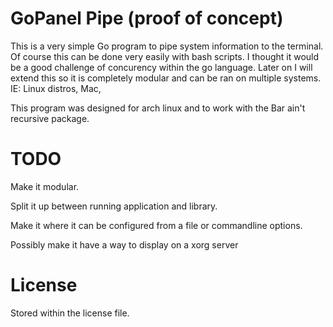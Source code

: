 GoPanel Pipe (proof of concept)
===============================

This is a very simple Go program to pipe system information to the terminal. Of course this can be done very easily with bash scripts. I thought it would be a good challenge of concurency within the go language. Later on I will extend this so it is completely modular and can be ran on multiple systems. IE: Linux distros, Mac,

This program was designed for arch linux and to work with the Bar ain't recursive package. 

TODO
====

Make it modular.

Split it up between running application and library.

Make it where it can be configured from a file or commandline options.

Possibly make it have a way to display on a xorg server

License
=======

Stored within the license file.
